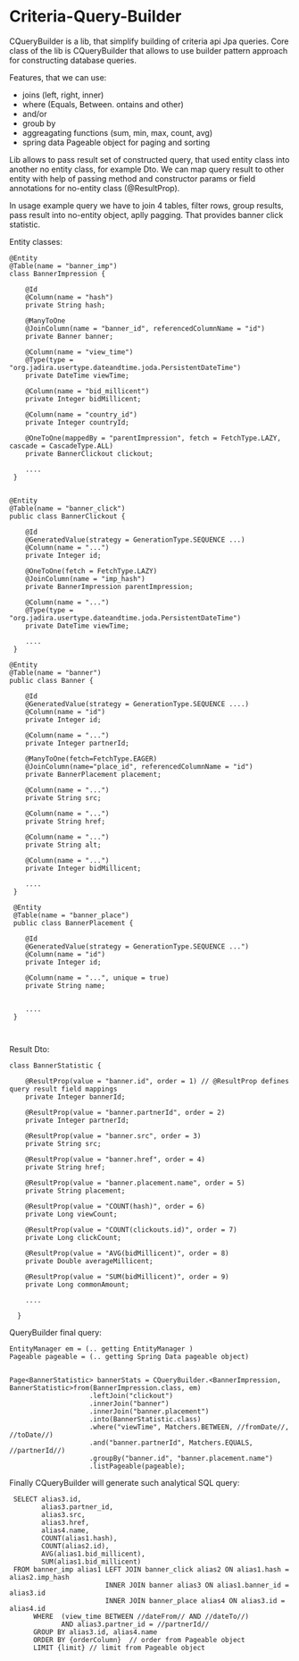 # Criteria-Query-Builder

CQueryBuilder is a lib, that simplify building of criteria api Jpa queries. 
Core class of the lib is CQueryBuilder that allows to use builder pattern approach for constructing database queries.

Features, that we can use:

 - joins (left, right, inner)
 - where (Equals, Between. ontains and other)
 - and/or 
 - groub by
 - aggreagating functions (sum, min, max, count, avg)
 - spring data Pageable object for paging and sorting
 
 Lib allows to pass result set of constructed query, that used entity class into another no entity class, for example Dto. 
 We can map query result to other entity with help of passing method and constructor params or field annotations for no-entity class (@ResultProp). 

In usage example query we have to join 4 tables, filter rows, group results, pass result into no-entity object, aplly pagging. 
That provides banner click statistic.

  
Entity classes: 
```  
@Entity
@Table(name = "banner_imp")
class BannerImpression {

    @Id
    @Column(name = "hash")
    private String hash;

    @ManyToOne
    @JoinColumn(name = "banner_id", referencedColumnName = "id")
    private Banner banner;

    @Column(name = "view_time")
    @Type(type = "org.jadira.usertype.dateandtime.joda.PersistentDateTime")
    private DateTime viewTime;

    @Column(name = "bid_millicent")
    private Integer bidMillicent;

    @Column(name = "country_id")
    private Integer countryId;

    @OneToOne(mappedBy = "parentImpression", fetch = FetchType.LAZY, cascade = CascadeType.ALL)
    private BannerClickout clickout;
    
    ....
 }

 
@Entity
@Table(name = "banner_click")
public class BannerClickout {

    @Id
    @GeneratedValue(strategy = GenerationType.SEQUENCE ...)
    @Column(name = "...")
    private Integer id;

    @OneToOne(fetch = FetchType.LAZY)
    @JoinColumn(name = "imp_hash")
    private BannerImpression parentImpression;

    @Column(name = "...")
    @Type(type = "org.jadira.usertype.dateandtime.joda.PersistentDateTime")
    private DateTime viewTime;
    
    ....
 }
 
@Entity
@Table(name = "banner")
public class Banner {

    @Id
    @GeneratedValue(strategy = GenerationType.SEQUENCE ....)
    @Column(name = "id")
    private Integer id;

    @Column(name = "...")
    private Integer partnerId;

    @ManyToOne(fetch=FetchType.EAGER)
    @JoinColumn(name="place_id", referencedColumnName = "id")
    private BannerPlacement placement;

    @Column(name = "...")
    private String src;

    @Column(name = "...")
    private String href;

    @Column(name = "...")
    private String alt;

    @Column(name = "...")
    private Integer bidMillicent;
  
    ....
 }
 
 @Entity
 @Table(name = "banner_place")
 public class BannerPlacement {

    @Id
    @GeneratedValue(strategy = GenerationType.SEQUENCE ...")
    @Column(name = "id")
    private Integer id;

    @Column(name = "...", unique = true)
    private String name;
    
    
    ....
 }   
    
 
```
   
Result Dto:

```
class BannerStatistic {

    @ResultProp(value = "banner.id", order = 1) // @ResultProp defines query result field mappings
    private Integer bannerId;

    @ResultProp(value = "banner.partnerId", order = 2)
    private Integer partnerId;

    @ResultProp(value = "banner.src", order = 3)
    private String src;

    @ResultProp(value = "banner.href", order = 4)
    private String href;

    @ResultProp(value = "banner.placement.name", order = 5)
    private String placement;

    @ResultProp(value = "COUNT(hash)", order = 6)
    private Long viewCount;

    @ResultProp(value = "COUNT(clickouts.id)", order = 7)
    private Long clickCount;

    @ResultProp(value = "AVG(bidMillicent)", order = 8)
    private Double averageMillicent;

    @ResultProp(value = "SUM(bidMillicent)", order = 9)
    private Long commonAmount;
    
    ....
    
  }       
```  

QueryBuilder final query:

```
EntityManager em = (.. getting EntityManager )
Pageable pageable = (.. getting Spring Data pageable object)


Page<BannerStatistic> bannerStats = CQueryBuilder.<BannerImpression, BannerStatistic>from(BannerImpression.class, em)
                    .leftJoin("clickout")
                    .innerJoin("banner")
                    .innerJoin("banner.placement")
                    .into(BannerStatistic.class)
                    .where("viewTime", Matchers.BETWEEN, //fromDate//, //toDate//)
                    .and("banner.partnerId", Matchers.EQUALS, //partnerId//)
                    .groupBy("banner.id", "banner.placement.name")
                    .listPageable(pageable);
```  

Finally CQueryBuilder will generate such analytical SQL query:

``` 
 SELECT alias3.id,
        alias3.partner_id,
        alias3.src,
        alias3.href,
        alias4.name,
        COUNT(alias1.hash),
        COUNT(alias2.id),
        AVG(alias1.bid_millicent),
        SUM(alias1.bid_millicent)
 FROM banner_imp alias1 LEFT JOIN banner_click alias2 ON alias1.hash = alias2.imp_hash
                        INNER JOIN banner alias3 ON alias1.banner_id = alias3.id
                        INNER JOIN banner_place alias4 ON alias3.id = alias4.id
      WHERE  (view_time BETWEEN //dateFrom// AND //dateTo//) 
             AND alias3.partner_id = //partnerId//
      GROUP BY alias3.id, alias4.name
      ORDER BY {orderColumn}  // order from Pageable object
      LIMIT {limit} // limit from Pageable object
``` 
